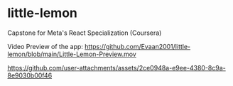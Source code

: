 # little-lemon
Capstone for Meta's React Specialization (Coursera)

Video Preview of the app: https://github.com/Evaan2001/little-lemon/blob/main/Little-Lemon-Preview.mov


https://github.com/user-attachments/assets/2ce0948a-e9ee-4380-8c9a-8e9030b00f46

